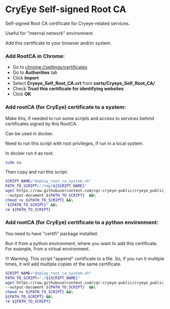 # CryEye Self-signed Root CA

Self-signed Root CA certificate for Cryeye-related services.

Useful for "internal network" environment.

Add this certificate to your browser and/or system.

### Add RootCA in Chrome:

- Go to [chrome://settings/certificates](chrome://settings/certificates)
- Go to **Authorities** tab
- Click **Import**
- Select **Cryeye_Self_Root_CA.crt** from **certs/Cryeye_Self_Root_CA/**
- Check **Trust this certificate for identifying websites**
- Click **OK**

### Add rootCA (for CryEye) certificate to a system:

Make this, if needed to run some scripts and access to services behind certificates signed by this RootCA.

Can be used in docker.

Need to run this script with root privileges, if run in a local system.

In docker run it as root.

```bash
sudo su
```

Then copy and run this script:

```bash
SCRIPT_NAME="deploy_root_ca_system.sh"
PATH_TO_SCRIPT="/tmp/${SCRIPT_NAME}"
wget https://raw.githubusercontent.com/cqr-cryeye-public/cryeye_public_ssl_self_root_ca/main/scripts/deploy_root_ca/${SCRIPT_NAME} \
--output-document ${PATH_TO_SCRIPT}  &&\
chmod +x ${PATH_TO_SCRIPT} &&\
"${PATH_TO_SCRIPT}" &&\
rm ${PATH_TO_SCRIPT}
```

### Add rootCA (for CryEye) certificate to a python environment:

You need to have "certifi" package installed.

Run it from a python environment, where you want to add this certificate. For example, from a virtual environment.

!!!
Warning.
This script "append" certificate to a file.
So, if you run it multiple times, it will add multiple copies
of the same certificate.

```bash
SCRIPT_NAME="deploy_root_ca_system.sh"
PATH_TO_SCRIPT="./${SCRIPT_NAME}"
wget https://raw.githubusercontent.com/cqr-cryeye-public/cryeye_public_ssl_self_root_ca/main/scripts/deploy_root_ca/${SCRIPT_NAME} \
--output-document ${PATH_TO_SCRIPT}  &&\
chmod +x ${PATH_TO_SCRIPT} &&\
${PATH_TO_SCRIPT} &&\
rm ${PATH_TO_SCRIPT}
```